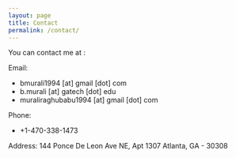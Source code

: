 ```yaml
---
layout: page
title: Contact
permalink: /contact/
---
```


You can contact me at : 

Email: 

- bmurali1994 [at] gmail [dot] com
- b.murali [at] gatech [dot] edu
- muraliraghubabu1994 [at] gmail [dot] com

Phone:

- +1-470-338-1473

Address:
144 Ponce De Leon Ave NE,
Apt 1307
Atlanta, GA - 30308